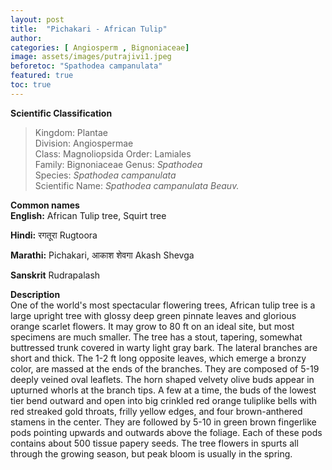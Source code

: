 ```yaml
---
layout: post
title:  "Pichakari - African Tulip"
author: 
categories: [ Angiosperm , Bignoniaceae]
image: assets/images/putrajivi1.jpeg
beforetoc: "Spathodea campanulata"
featured: true
toc: true
---
```

  
**Scientific Classification**  
>Kingdom:			Plantae  
>Division:			Angiospermae  
>Class:				Magnoliopsida 
>Order:				Lamiales   
>Family:			Bignoniaceae 
>Genus:				*Spathodea*  
>Species:			*Spathodea campanulata*  
>Scientific Name:	*Spathodea campanulata Beauv.*  
  
**Common names**  
**English:** African Tulip tree, Squirt tree

**Hindi:** 	रगतूरा Rugtoora

**Marathi:** 	Pichakari, आकाश शेवगा Akash Shevga

**Sanskrit** Rudrapalash
  
**Description**  
One of the world's most spectacular flowering trees, African tulip tree is a large upright tree with glossy deep green pinnate leaves and glorious orange scarlet flowers. It may grow to 80 ft on an ideal site, but most specimens are much smaller. The tree has a stout, tapering, somewhat buttressed trunk covered in warty light gray bark. The lateral branches are short and thick. The 1-2 ft long opposite leaves, which emerge a bronzy color, are massed at the ends of the branches. They are composed of 5-19 deeply veined oval leaflets. The horn shaped velvety olive buds appear in upturned whorls at the branch tips. A few at a time, the buds of the lowest tier bend outward and open into big crinkled red orange tuliplike bells with red streaked gold throats, frilly yellow edges, and four brown-anthered stamens in the center. They are followed by 5-10 in green brown fingerlike pods pointing upwards and outwards above the foliage. Each of these pods contains about 500 tissue papery seeds. The tree flowers in spurts all through the growing season, but peak bloom is usually in the spring.
